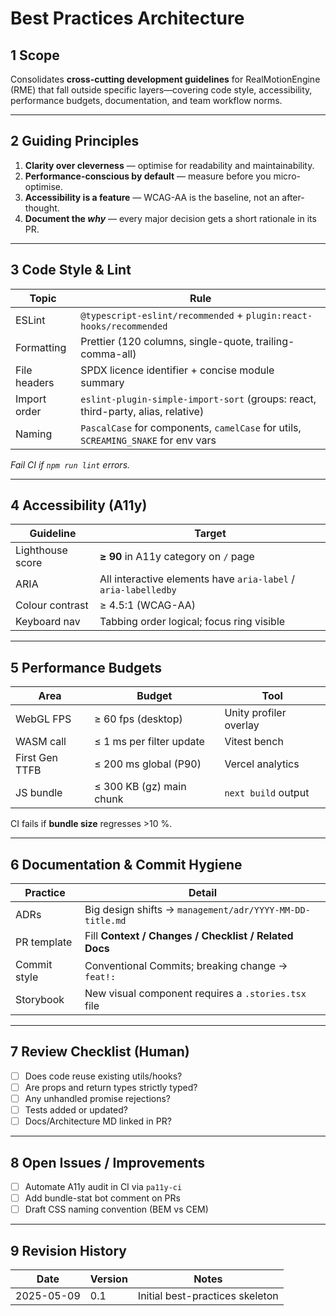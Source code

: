 # Best Practices Architecture

## 1  Scope
Consolidates **cross-cutting development guidelines** for RealMotionEngine (RME) that fall outside specific layers—covering code style, accessibility, performance budgets, documentation, and team workflow norms.

---

## 2  Guiding Principles
1. **Clarity over cleverness** — optimise for readability and maintainability.  
2. **Performance-conscious by default** — measure before you micro-optimise.  
3. **Accessibility is a feature** — WCAG-AA is the baseline, not an after-thought.  
4. **Document the *why*** — every major decision gets a short rationale in its PR.

---

## 3  Code Style & Lint
| Topic | Rule |
| ----- | ---- |
| ESLint | `@typescript-eslint/recommended` + `plugin:react-hooks/recommended` |
| Formatting | Prettier (120 columns, single-quote, trailing-comma-all) |
| File headers | SPDX licence identifier + concise module summary |
| Import order | `eslint-plugin-simple-import-sort` (groups: react, third-party, alias, relative) |
| Naming | `PascalCase` for components, `camelCase` for utils, `SCREAMING_SNAKE` for env vars |

*Fail CI if `npm run lint` errors.*

---

## 4  Accessibility (A11y)
| Guideline | Target |
| ----------| ------ |
| Lighthouse score | **≥ 90** in A11y category on `/` page |
| ARIA | All interactive elements have `aria-label` / `aria-labelledby` |
| Colour contrast | ≥ 4.5:1 (WCAG-AA) |
| Keyboard nav | Tabbing order logical; focus ring visible |

---

## 5  Performance Budgets
| Area | Budget | Tool |
| ---- | ------ | ---- |
| WebGL FPS | ≥ 60 fps (desktop) | Unity profiler overlay |
| WASM call | ≤ 1 ms per filter update | Vitest bench |
| First Gen TTFB | ≤ 200 ms global (P90) | Vercel analytics |
| JS bundle | ≤ 300 KB (gz) main chunk | `next build` output |

CI fails if **bundle size** regresses >10 %.

---

## 6  Documentation & Commit Hygiene
| Practice | Detail |
| -------- | ------ |
| ADRs | Big design shifts → `management/adr/YYYY-MM-DD-title.md` |
| PR template | Fill **Context / Changes / Checklist / Related Docs** |
| Commit style | Conventional Commits; breaking change → `feat!:` |
| Storybook | New visual component requires a `.stories.tsx` file |

---

## 7  Review Checklist (Human)
- [ ] Does code reuse existing utils/hooks?  
- [ ] Are props and return types strictly typed?  
- [ ] Any unhandled promise rejections?  
- [ ] Tests added or updated?  
- [ ] Docs/Architecture MD linked in PR?

---

## 8  Open Issues / Improvements
- [ ] Automate A11y audit in CI via `pa11y-ci`  
- [ ] Add bundle-stat bot comment on PRs  
- [ ] Draft CSS naming convention (BEM vs CEM)

---

## 9  Revision History
| Date       | Version | Notes |
| ---------- | ------- | ----- |
| 2025-05-09 | 0.1     | Initial best-practices skeleton |
